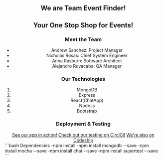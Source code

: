 <center>
<h2>We are Team Event Finder!</h2>
<h2> Your One Stop Shop for Events!</h2>
<h3>Meet the Team</h3>
<ul>
    <li>Andrew Sanchez: Project Manager</li>
    <li>Nicholas Rosas: Chief System Engineer</li>
    <li>Anna Rasburn: Software Architect</li>
    <li>Alejandro Ruvacaba: QA Manager</li>
</ul>
<h3>Our Technologies</h3>
<ol>
    <li>MongoDB</li>
    <li>Express</li>
    <li>React(ChatApp)</li>
    <li>Node.js</li>
    <li>Bootstrap</li>
</ol>
<h3>Deployment & Testing</h3>
<a href="https://event-finder-team3.herokuapp.com/index.html">See our app in action!</a>
<a href="https://circleci.com/gh/AnnieFraz/Group_Project">Check out our testing on CirclCi!</a>
<a href="https://app.codeship.com/projects/251638">We're also on Codeship</a>
</center>
```bash
Dependencies
    -npm install
    -npm install mongodb --save
    -npm install mocha --save
    -npm install chai --save
    -npm install supertest --save
```
